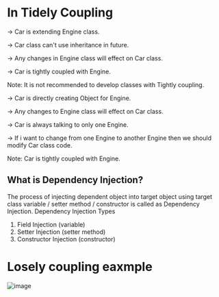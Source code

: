 In Tidely Coupling
==================
-> Car is extending Engine class.

-> Car class can't use inheritance in future.

-> Any changes in Engine class will effect on Car class.

-> Car is tightly coupled with Engine.

Note: It is not recommended to develop classes with Tightly coupling.

-> Car is directly creating Object for Engine.

-> Any changes to Engine class will effect on Car class.

-> Car is always talking to only one Engine.

-> If i want to change from one Engine to another Engine then we should modify Car class code.

Note: Car is tightly coupled with Engine.

What is Dependency Injection?
------------------------------

The process of injecting dependent object into target object using target class variable  / setter method / constructor is called as Dependency Injection.
Dependency Injection Types

1) Field Injection (variable)
2) Setter Injection (setter method)
3) Constructor Injection (constructor)

Losely coupling eaxmple 
======================
![image](https://github.com/user-attachments/assets/4c24db44-1f4b-477a-99a7-30f2fbc7fc2b)

